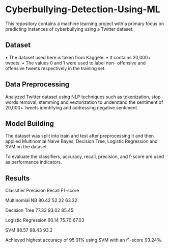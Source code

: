 # Cyberbullying-Detection-Using-ML
This repository contains a machine learning project with a primary focus on predicting instances of cyberbullying using a Twitter dataset.

## Dataset

• The dataset used here is taken from Kaggele.
• It contains 20,000+ tweets.
• The values 0 and 1 were used to label non- offensive and offensive tweets respectively in the training set. 

## Data Preprocessing

Analyzed Twitter dataset using NLP techniques such as tokenization, stop words removal, stemming and vectorization to understand the sentiment of 20,000+ tweets
identifying and addressing negative sentiment. 

## Model Building

The dataset was split into train and test after preprocessing it and then applied Multinomial Naive Bayes, Decision Tree, Logistic 
Regression and SVM on the dataset. 

To evaluate the classifiers, accuracy, recall, precision, and f-score are used as performance indicators.

## Results 

Classifier           Precision   Recall   F1-score

Multinomial NB         80.42       52.22     63.32

Decision Tree          77.33       93.02     85.45

Logistic Regression    60.14       75.70     67.03

SVM                    88.57       98.43     93.2

Achieved highest accuracy of 95.01% using SVM with an f1-score 93.24%.
